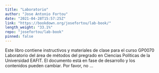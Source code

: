 ```yaml
---
title: "Laboratorio"
author: "Jose Antonio Fortou"
date: "2021-04-28T15:57:25Z"
link: "https://bookdown.org/josefortou/lab-book/"
length_weight: "33.1%"
repo: "josefortou/lab-book"
pinned: false
---
```


Este libro contiene instructivos y materiales de clase para el curso GP0070 Laboratorio del área de métodos del pregrado en Ciencias Políticas de la Universidad EAFIT. El documento está en fase de desarrollo y los contenidos pueden cambiar. Por favor, no ...
